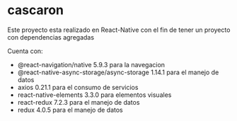 # cascaron

Este proyecto esta realizado en React-Native con el fin de tener un proyecto con dependencias agregadas

Cuenta con:

* @react-navigation/native 5.9.3 para la navegacion
* @react-native-async-storage/async-storage 1.14.1 para el manejo de datos
* axios 0.21.1 para el consumo de servicios
* react-native-elements 3.3.0 para elementos visuales
* react-redux 7.2.3 para el manejo de datos
* redux 4.0.5 para el manejo de datos
